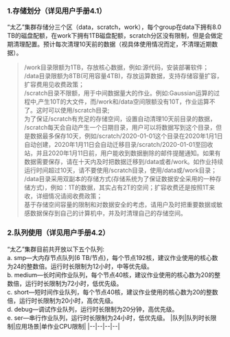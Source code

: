 ### 1.存储划分（详见用户手册4.1）
“太乙”集群存储分三个区（data，scratch，work），每个group在data下拥有8.0 TB的磁盘配额，在work下拥有1TB磁盘配额，scratch分区没有限制，但是会做定期清理配置。预计每次清理10天前的数据（视具体使用情况而定，不清理近期数据）。
>	/work目录限额为1TB，存放核心数据，例如:源代码，安装部署软件；\
>	/data目录限额为8TB(可用容量4TB)，存放运算数据，支持存储容量扩容，扩容费用见收费政策；\
>	/scratch目录不限额，用于中间数据量大的作业。例如:Gaussian运算的过程中,产生10T的大文件，而/work和/data空间限额没有10T，作业运算不了。这时可以使用/scratch目录;\
>	为了保证/scratch有充足的存储空间，设置自动清理10天前目录的数据， /scratch每天会自动产生一个日期目录，用户可以将数据写到这个目录，但是数据最多保存10天，例如/scratch/2020-01-01这个目录在2020年1月1日自动创建，2020年1月11日会自动迁移目录/scratch/2020-01-01至回收站，并且2020年1月11日前，用户能收到数据删除的邮件提醒通知。如果有数据需要保存，请在十天内及时把数据迁移到/data或者/work。如作业持续运行时间超过10天，请不要使用/scratch目录，使用/data或/work目录；\
>	/data目录采用双副本的存储方式(存储系统为了保证数据安全采用的一种存储方式)，例如：1T的数据，其实占有2T的空间；扩容收费还是按照1T来收，详细情况请阅收费政策；\
>	基于存储空间容量的限制和对数据安全的考虑，请用户及时把重要数据或敏感数据保存到自己的计算机中，并及时清理自己的存储空间。
### 2.队列使用（详见用户手册4.2）
 “太乙”集群目前共开放以下五个队列:\
a. smp—大内存节点队列(6 TB/节点)，每个节点192核，建议作业使用的核心数为24的整数倍。运行时长限制为12小时，中等优先级。\
b. medium—长时间作业队列，每个节点40核，建议作业使用的核心数为20的整数倍，运行时长限制为72小时，低优先级。\
c. short—短时间作业队列，每个节点40核，建议作业使用的核心数为20的整数倍，运行时长限制为20小时，高优先级。\
d. debug—调试作业队列，运行时长限制为20分钟，高优先级。\
e. ser—串行作业队列，运行时长限制为24小时，低优先级。
|队列|队列时长限制|应用场景|单作业CPU限制|
|--|--|--|--|
